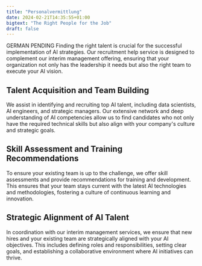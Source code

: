 ```yaml
---
title: "Personalvermittlung"
date: 2024-02-21T14:35:55+01:00
bigtext: "The Right People for the Job"
draft: false
---
```

GERMAN PENDING
Finding the right talent is crucial for the successful implementation of AI strategies. Our recruitment help service is designed to complement our interim management offering, ensuring that your organization not only has the leadership it needs but also the right team to execute your AI vision.<!--more-->

## Talent Acquisition and Team Building
We assist in identifying and recruiting top AI talent, including data scientists, AI engineers, and strategic managers. Our extensive network and deep understanding of AI competencies allow us to find candidates who not only have the required technical skills but also align with your company's culture and strategic goals.

## Skill Assessment and Training Recommendations 
To ensure your existing team is up to the challenge, we offer skill assessments and provide recommendations for training and development. This ensures that your team stays current with the latest AI technologies and methodologies, fostering a culture of continuous learning and innovation.

## Strategic Alignment of AI Talent 
In coordination with our interim management services, we ensure that new hires and your existing team are strategically aligned with your AI objectives. This includes defining roles and responsibilities, setting clear goals, and establishing a collaborative environment where AI initiatives can thrive.
